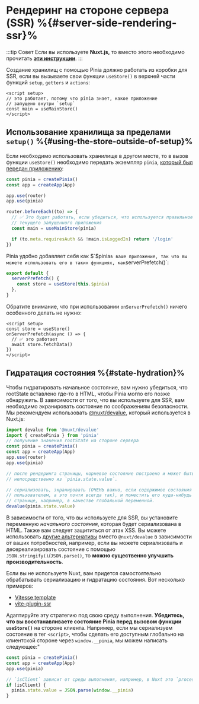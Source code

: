 # Рендеринг на стороне сервера (SSR) %{#server-side-rendering-ssr}%

:::tip Совет
Если вы используете **Nuxt.js,** то вместо этого необходимо прочитать [**эти инструкции**](./nuxt.md).
:::

Создание хранилищ с помощью Pinia должно работать из коробки для SSR, если вы вызываете свои функции `useStore()` в верхней части функций `setup`, `getters` и `actions`:

```vue
<script setup>
// это работает, потому что pinia знает, какое приложение
// запущено внутри `setup`
const main = useMainStore()
</script>
```

## Использование хранилища за пределами `setup()` %{#using-the-store-outside-of-setup}%

Если необходимо использовать хранилище в другом месте, то в вызов функции `useStore()` необходимо передать экземпляр `pinia`, [который был передан приложению](../getting-started.md#installation):

```js
const pinia = createPinia()
const app = createApp(App)

app.use(router)
app.use(pinia)

router.beforeEach((to) => {
  // ✅ Это будет работать, если убедиться, что используется правильное хранилище для
  // текущего запущенного приложения
  const main = useMainStore(pinia)

  if (to.meta.requiresAuth && !main.isLoggedIn) return '/login'
})
```

Pinia удобно добавляет себя как $`$pinia`в ваше приложение, так что вы можете использовать его в таких функциях, как`serverPrefetch()`:

```js
export default {
  serverPrefetch() {
    const store = useStore(this.$pinia)
  },
}
```

Обратите внимание, что при использовании `onServerPrefetch()` ничего особенного делать не нужно:

```vue
<script setup>
const store = useStore()
onServerPrefetch(async () => {
  // ✅ это работает
  await store.fetchData()
})
</script>
```

## Гидратация состояния %{#state-hydration}%

Чтобы гидратировать начальное состояние, вам нужно убедиться, что rootState вставлено где-то в HTML, чтобы Pinia могло его позже обнаружить. В зависимости от того, что вы используете для SSR, вам необходимо экранировать состояние по соображениям безопасности. Мы рекомендуем использовать [@nuxt/devalue](https://github.com/nuxt-contrib/devalue), который используется в Nuxt.js:

```js
import devalue from '@nuxt/devalue'
import { createPinia } from 'pinia'
// получение значения rootState на стороне сервера
const pinia = createPinia()
const app = createApp(App)
app.use(router)
app.use(pinia)

// после рендеринга страницы, корневое состояние построено и может быть прочитано
// непосредственно из `pinia.state.value`.

// сериализовать, экранировать (ОЧЕНЬ важно, если содержимое состояния может быть изменено
// пользователем, а это почти всегда так), и поместить его куда-нибудь на
// странице, например, в качестве глобальной переменной.
devalue(pinia.state.value)
```

В зависимости от того, что вы используете для SSR, вы установите переменную _начального состояния_, которая будет сериализована в HTML. Также вам следует защититься от атак XSS. Вы можете использовать [другие альтернативы](https://github.com/nuxt-contrib/devalue#see-also) вместо `@nuxt/devalue` в зависимости от ваших потребностей, например, если вы можете сериализовать и десереализировать состояние с помощью `JSON.stringify()`/`JSON.parse()`, то **можно существенно улучшить производительность**.

Если вы не используете Nuxt, вам придется самостоятельно обрабатывать сериализацию и гидратацию состояния. Вот несколько примеров:

- [Vitesse template](https://github.com/antfu/vitesse/blob/main/src/modules/pinia.ts)
- [vite-plugin-ssr](https://vite-plugin-ssr.com/pinia)

Адаптируйте эту стратегию под свою среду выполнения. **Убедитесь, что вы восстанавливаете состояние Pinia перед вызовом функции `useStore()`** на стороне клиента. Например, если мы сериализуем состояние в тег `<script>`, чтобы сделать его доступным глобально на клиентской стороне через `window.__pinia`, мы можем написать следующее:"

```ts
const pinia = createPinia()
const app = createApp(App)
app.use(pinia)

// `isClient` зависит от среды выполнения, например, в Nuxt это `process.client`.
if (isClient) {
  pinia.state.value = JSON.parse(window.__pinia)
}
```
